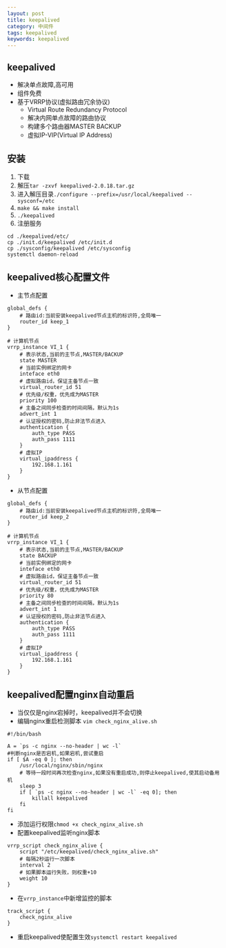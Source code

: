 ```yaml
---
layout: post
title: keepalived
category: 中间件
tags: keepalived
keywords: keepalived
---
```

## keepalived
* 解决单点故障,高可用
* 组件免费
* 基于VRRP协议(虚拟路由冗余协议)
    * Virtual Route Redundancy Protocol
    * 解决内网单点故障的路由协议
    * 构建多个路由器MASTER BACKUP
    * 虚拟IP-VIP(Virtual IP Address)

## 安装
1. 下载
2. 解压`tar -zxvf keepalived-2.0.18.tar.gz`
3. 进入解压目录`./configure --prefix=/usr/local/keepalived --sysconf=/etc`
4. `make && make install`
5. `./keepalived`
6. 注册服务
```
cd ./keepalived/etc/
cp ./init.d/keepalived /etc/init.d
cp ./sysconfig/keepalived /etc/sysconfig
systemctl daemon-reload
```

## keepalived核心配置文件
* 主节点配置  

```
global_defs {
    # 路由id:当前安装keepalived节点主机的标识符,全局唯一
    router_id keep_1
}

# 计算机节点
vrrp_instance VI_1 {
    # 表示状态,当前的主节点,MASTER/BACKUP
    state MASTER
    # 当前实例绑定的网卡
    inteface eth0
    # 虚拟路由id，保证主备节点一致
    virtual_router_id 51
    # 优先级/权重，优先成为MASTER
    priority 100
    # 主备之间同步检查的时间间隔，默认为1s
    advert_int 1
    # 认证授权的密码,防止非法节点进入
    authentication {
        auth_type PASS
        auth_pass 1111
    }
    # 虚拟IP
    virtual_ipaddress {
        192.168.1.161
    }
}
```
* 从节点配置

```
global_defs {
    # 路由id:当前安装keepalived节点主机的标识符,全局唯一
    router_id keep_2
}

# 计算机节点
vrrp_instance VI_1 {
    # 表示状态,当前的主节点,MASTER/BACKUP
    state BACKUP
    # 当前实例绑定的网卡
    inteface eth0
    # 虚拟路由id，保证主备节点一致
    virtual_router_id 51
    # 优先级/权重，优先成为MASTER
    priority 80
    # 主备之间同步检查的时间间隔，默认为1s
    advert_int 1
    # 认证授权的密码,防止非法节点进入
    authentication {
        auth_type PASS
        auth_pass 1111
    }
    # 虚拟IP
    virtual_ipaddress {
        192.168.1.161
    }
}
```

## keepalived配置nginx自动重启
* 当仅仅是nginx宕掉时，keepalived并不会切换
* 编辑nginx重启检测脚本
`vim check_nginx_alive.sh`

```
#!/bin/bash
   
A = `ps -c nginx --no-header | wc -l`
#判断nginx是否宕机,如果宕机,尝试重启
if [ $A -eq 0 ]; then
    /usr/local/nginx/sbin/nginx
    # 等待一段时间再次检查nginx,如果没有重启成功,则停止keepalived,使其启动备用机
    sleep 3
    if [ `ps -c nginx --no-header | wc -l` -eq 0]; then
        killall keepalived
    fi
fi
```
* 添加运行权限`chmod +x check_nginx_alive.sh`
* 配置keepalived监听nginx脚本

```
vrrp_script check_nginx_alive {
    script "/etc/keepalived/check_nginx_alive.sh"
    # 每隔2秒运行一次脚本
    interval 2
    # 如果脚本运行失败，则权重+10
    weight 10
}
```
* 在`vrrp_instance`中新增监控的脚本

```
track_script {
    check_nginx_alive
}
```
* 重启keepalived使配置生效`systemctl restart keepalived`
